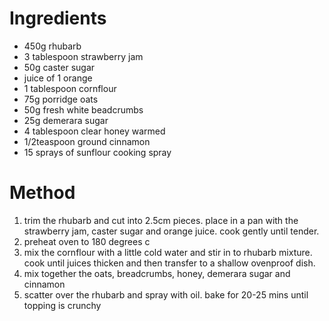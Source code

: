 # Ingredients

-   450g rhubarb
-   3 tablespoon strawberry jam
-   50g caster sugar
-   juice of 1 orange
-   1 tablespoon cornflour
-   75g porridge oats
-   50g fresh white beadcrumbs
-   25g demerara sugar
-   4 tablespoon clear honey warmed
-   1/2teaspoon ground cinnamon
-   15 sprays of sunflour cooking spray

# Method

1.  trim the rhubarb and cut into 2.5cm pieces. place in a pan with the strawberry jam, caster sugar and orange juice. cook gently until tender.
2.  preheat oven to 180 degrees c
3.  mix the cornflour with a little cold water and stir in to rhubarb mixture. cook until juices thicken and then transfer to a shallow ovenproof dish.
4.  mix together the oats, breadcrumbs, honey, demerara sugar and cinnamon
5.  scatter over the rhubarb and spray with oil. bake for 20-25 mins until topping is crunchy

